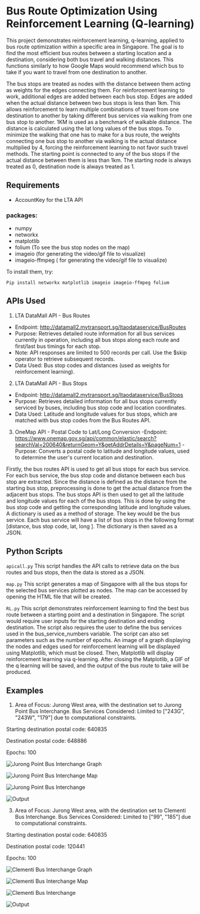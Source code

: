 # Bus Route Optimization Using Reinforcement Learning (Q-learning)
This project demonstrates reinforcement learning, q-learning, applied to bus route optimization within a specific area in Singapore. The goal is to find the most efficient bus routes between a starting location and a destination, considering both bus travel and walking distances. This functions similarly to how Google Maps would recommend which bus to take if you want to travel from one destination to another.

The bus stops are treated as nodes with the distance between them acting as weights for the edges connecting them. For reinforcement learning to work, additional edges are added between each bus stop. Edges are added when the actual distance between two bus stops is less than 1km. This allows reinforcement to learn multiple combinations of travel from one destination to another by taking different bus services via walking from one bus stop to another. 1KM is used as a benchmark of walkable distance. The distance is calculated using the lat long values of the bus stops.  To minimize the walking that one has to make for a bus route,  the weights connecting one bus stop to another via walking is the actual distance multiplied by 4, forcing the reinforcement learning to not favor such travel methods. The starting point is connected to any of the bus stops if the actual distance between them is less than 1km. 
The starting node is always treated as 0, destination node is always treated as 1.

## Requirements

- AccountKey for the LTA API

### packages:
- numpy
- networkx
- matplotlib
- folium (To see the bus stop nodes on the map)
- imageio (for generating the video/gif file to visualize)
- imageio-ffmpeg ( for generating the video/gif file to visualize)

To install them, try:

`Pip install networkx matplotlib imageio imageio-ffmpeg folium`


## APIs Used
1. LTA DataMall API - Bus Routes
- Endpoint: http://datamall2.mytransport.sg/ltaodataservice/BusRoutes
- Purpose: Retrieves detailed route information for all bus services currently in operation, including all bus stops along each route and first/last bus timings for each stop.
- Note: API responses are limited to 500 records per call. Use the $skip operator to retrieve subsequent records.
- Data Used: Bus stop codes and distances (used as weights for reinforcement learning).
  
2. LTA DataMall API - Bus Stops
- Endpoint: http://datamall2.mytransport.sg/ltaodataservice/BusStops
- Purpose: Retrieves detailed information for all bus stops currently serviced by buses, including bus stop code and location coordinates.
- Data Used: Latitude and longitude values for bus stops, which are matched with bus stop codes from the Bus Routes API.

3. OneMap API - Postal Code to Lat/Long Conversion
-Endpoint: https://www.onemap.gov.sg/api/common/elastic/search?searchVal=200640&returnGeom=Y&getAddrDetails=Y&pageNum=1
-Purpose: Converts a postal code to latitude and longitude values, used to determine the user's current location and destination.

Firstly, the bus routes API is used to get all bus stops for each bus service. For each bus service,  the bus stop code and distance between each bus stop are extracted. Since the distance is defined as the distance from the starting bus stop, preprocessing is done to get the actual distance from the adjacent bus stops. The bus stops API is then used to get all the latitude and longitude values for each of the bus stops. This is done by using the bus stop code and getting the corresponding latitude and longitude values.
A dictionary is used as a method of storage. The key would be the bus service.  Each bus service will have a list of bus stops in the following format [distance, bus stop code, lat, long ]. The dictionary is then saved as a JSON.  

## Python Scripts
`apicall.py`
This script handles the API calls to retrieve data on the bus routes and bus stops, then the data is stored as a JSON.

`map.py`
This script generates a map of Singapore with all the bus stops for the selected bus services plotted as nodes. The map can be accessed by opening the HTML file that will be created.

`RL.py`
This script demonstrates reinforcement learning to find the best bus route between a starting point and a destination in Singapore. The script would require user inputs for the starting destination and ending destination. The script also requires the user to define the  bus services used in the bus_service_numbers variable. The script can also set parameters such as the number of epochs. An image of a graph displaying the nodes and edges used for reinforcement learning will be displayed using Matplotlib, which must be closed. Then, Matplotlib will display reinforcement learning via q-learning. After closing the Matplotlib, a GIF of the q learning will be saved, and the output of the bus route to take will be produced. 

## Examples

1. Area of Focus: Jurong West area, with the destination set to Jurong Point Bus Interchange. Bus Services Considered: Limited to ["243G", "243W", "179"] due to computational constraints.
   
Starting destination postal code: 640835

Destination postal code: 648886

Epochs: 100

![Jurong Point Bus Interchange Graph](/figs_and_gifs/jurongpoint_graph.png)
 
![Jurong Point Bus Interchange Map](/figs_and_gifs/jurongpoint_map.PNG)

![Jurong Point Bus Interchange](/figs_and_gifs/jurongpoint_RL.gif)

![Output](/figs_and_gifs/jurongpoint_route.PNG)
   

   
3. Area of Focus: Jurong West area, with the destination set to Clementi Bus Interchange. Bus Services Considered: Limited to ["99", "185"] due to computational constraints.
   
Starting destination postal code: 640835
   
Destination postal code: 120441

Epochs: 100

![Clementi Bus Interchange Graph](/figs_and_gifs/clementi_graph.png)

![Clementi Bus Interchange Map](/figs_and_gifs/clementi_map.PNG)

![Clementi Bus Interchange](/figs_and_gifs/clementi_RL.gif)

![Output](/figs_and_gifs/clementi_route.PNG)

